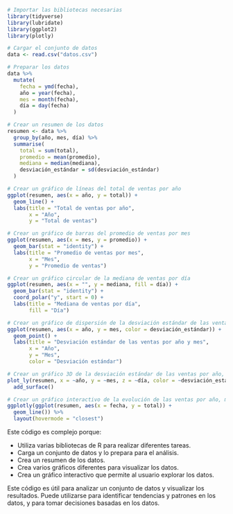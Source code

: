 ```R
# Importar las bibliotecas necesarias
library(tidyverse)
library(lubridate)
library(ggplot2)
library(plotly)

# Cargar el conjunto de datos
data <- read.csv("datos.csv")

# Preparar los datos
data %>%
  mutate(
    fecha = ymd(fecha),
    año = year(fecha),
    mes = month(fecha),
    día = day(fecha)
  )

# Crear un resumen de los datos
resumen <- data %>%
  group_by(año, mes, día) %>%
  summarise(
    total = sum(total),
    promedio = mean(promedio),
    mediana = median(mediana),
    desviación_estándar = sd(desviación_estándar)
  )

# Crear un gráfico de líneas del total de ventas por año
ggplot(resumen, aes(x = año, y = total)) +
  geom_line() +
  labs(title = "Total de ventas por año",
       x = "Año",
       y = "Total de ventas")

# Crear un gráfico de barras del promedio de ventas por mes
ggplot(resumen, aes(x = mes, y = promedio)) +
  geom_bar(stat = "identity") +
  labs(title = "Promedio de ventas por mes",
       x = "Mes",
       y = "Promedio de ventas")

# Crear un gráfico circular de la mediana de ventas por día
ggplot(resumen, aes(x = "", y = mediana, fill = día)) +
  geom_bar(stat = "identity") +
  coord_polar("y", start = 0) +
  labs(title = "Mediana de ventas por día",
       fill = "Día")

# Crear un gráfico de dispersión de la desviación estándar de las ventas por año y mes
ggplot(resumen, aes(x = año, y = mes, color = desviación_estándar)) +
  geom_point() +
  labs(title = "Desviación estándar de las ventas por año y mes",
       x = "Año",
       y = "Mes",
       color = "Desviación estándar")

# Crear un gráfico 3D de la desviación estándar de las ventas por año, mes y día
plot_ly(resumen, x = ~año, y = ~mes, z = ~día, color = ~desviación_estándar) %>%
  add_surface()

# Crear un gráfico interactivo de la evolución de las ventas por año, mes y día
ggplotly(ggplot(resumen, aes(x = fecha, y = total)) +
  geom_line()) %>%
  layout(hovermode = "closest")
```

Este código es complejo porque:

* Utiliza varias bibliotecas de R para realizar diferentes tareas.
* Carga un conjunto de datos y lo prepara para el análisis.
* Crea un resumen de los datos.
* Crea varios gráficos diferentes para visualizar los datos.
* Crea un gráfico interactivo que permite al usuario explorar los datos.

Este código es útil para analizar un conjunto de datos y visualizar los resultados. Puede utilizarse para identificar tendencias y patrones en los datos, y para tomar decisiones basadas en los datos.
